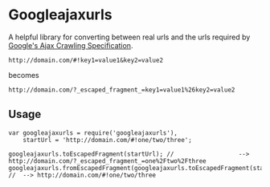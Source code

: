 Googleajaxurls
==============

A helpful library for converting between real urls and the urls required by [Google's Ajax Crawling Specification](https://developers.google.com/webmasters/ajax-crawling/docs/specification).

    http://domain.com/#!key1=value1&key2=value2

becomes

    http://domain.com/?_escaped_fragment_=key1=value1%26key2=value2

Usage
----

    var googleajaxurls = require('googleajaxurls'),
        startUrl = 'http://domain.com/#!one/two/three';
    
    googleajaxurls.toEscapedFragment(startUrl); // 					--> http://domain.com/?_escaped_fragment_=one%2Ftwo%2Fthree
    googleajaxurls.fromEscapedFragment(googleajaxurls.toEscapedFragment(startUrl)); // 	--> http://domain.com/#!one/two/three
   

